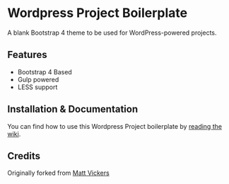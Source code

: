# Wordpress Project Boilerplate
A blank Bootstrap 4 theme to be used for WordPress-powered projects.

## Features
* Bootstrap 4 Based
* Gulp powered
* LESS support

## Installation & Documentation
You can find how to use this Wordpress Project boilerplate by [reading the wiki](https://github.com/rapidwebltd/wordpress-project-boilerplate/wiki/Installation-Guide).

## Credits
Originally forked from [Matt Vickers](https://github.com/envex/blank-wordpress-theme)

